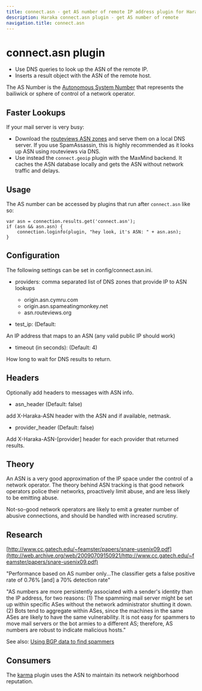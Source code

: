 ```yaml
---
title: connect.asn - get AS number of remote IP address plugin for Haraka
description: Haraka connect.asn plugin - get AS number of remote
navigation.title: connect.asn
---
```


# connect.asn plugin

* Use DNS queries to look up the ASN of the remote IP.
* Inserts a result object with the ASN of the remote host.

The AS Number is the [Autonomous System Number](http://en.wikipedia.org/wiki/Autonomous_System_(Internet))
that represents the bailiwick or sphere of control of a network operator.

## Faster Lookups

If your mail server is very busy:

* Download the [routeviews ASN zones](ftp://ftp.routeviews.org/dnszones/) and serve them on a local DNS server. If you use SpamAssassin, this is highly recommended as it looks up ASN using routeviews via DNS.
* Use instead the `connect.geoip` plugin with the MaxMind backend. It caches the ASN database locally and gets the ASN without network traffic and delays.

## Usage

The AS number can be accessed by plugins that run after `connect.asn` like so:

    var asn = connection.results.get('connect.asn');
    if (asn && asn.asn) {
        connection.loginfo(plugin, "hey look, it's ASN: " + asn.asn);
    }


## Configuration

The following settings can be set in config/connect.asn.ini.

* providers: comma separated list of DNS zones that provide IP to ASN lookups

    * origin.asn.cymru.com
    * origin.asn.spameatingmonkey.net
    * asn.routeviews.org

* test\_ip: (Default:

An IP address that maps to an ASN (any valid public IP should work)

* timeout (in seconds): (Default: 4)

How long to wait for DNS results to return.


## Headers

Optionally add headers to messages with ASN info.

* asn\_header (Default: false)

add X-Haraka-ASN header with the ASN and if available, netmask.

* provider\_header (Default: false)

Add X-Haraka-ASN-[provider] header for each provider that returned results.


## Theory

An ASN is a very good approximation of the IP space under the control
of a network operator. The theory behind ASN tracking is that good network
operators police their networks, proactively limit abuse, and are less likely
to be emitting abuse.

Not-so-good network operators are likely to emit a greater number of abusive
connections, and should be handled with increased scrutiny.


## Research

[http://www.cc.gatech.edu/~feamster/papers/snare-usenix09.pdf](http://web.archive.org/web/20090709150921/http://www.cc.gatech.edu/~feamster/papers/snare-usenix09.pdf)

"Performance based on AS number only...The classifier gets a false positive
rate of 0.76% [and] a 70% detection rate"

"AS numbers are more persistently associated with a sender's
identity than the IP address, for two reasons: (1) The spamming mail server
might be set up within specific ASes without the network administrator
shutting it down. (2) Bots tend to aggregate within ASes, since the machines
in the same ASes are likely to have the same vulnerability. It is not easy for
spammers to move mail servers or the bot armies to a different AS; therefore,
AS numbers are robust to indicate malicious hosts."

See also: [Using BGP data to find spammers](http://www.bgpmon.net/using-bgp-data-to-find-spammers/)

## Consumers

The [karma](/plugins/karma) plugin uses the ASN to maintain
its network neighborhood reputation.

